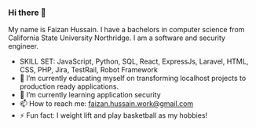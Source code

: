 ### Hi there 👋 
My name is Faizan Hussain. I have a bachelors in computer science from California State University Northridge. I am a software and security engineer.
- SKILL SET: JavaScript, Python, SQL, React, ExpressJs, Laravel, HTML, CSS, PHP, Jira, TestRail, Robot Framework
- 🔭 I’m currently educating myself on transforming localhost projects to production ready applications.
- 🌱 I’m currently learning application security
- 📫 How to reach me: faizan.hussain.work@gmail.com
- ⚡ Fun fact: I weight lift and play basketball as my hobbies!
